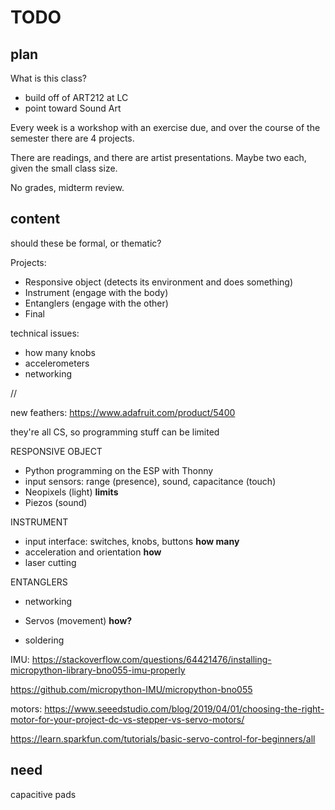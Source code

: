 # TODO

## plan

What is this class?
- build off of ART212 at LC
- point toward Sound Art

Every week is a workshop with an exercise due, and over the course of the semester there are 4 projects.

There are readings, and there are artist presentations. Maybe two each, given the small class size.

No grades, midterm review.



## content

should these be formal, or thematic?

Projects:
- Responsive object (detects its environment and does something)
- Instrument (engage with the body)
- Entanglers (engage with the other)
- Final


technical issues:

- how many knobs
- accelerometers
- networking


//

new feathers: https://www.adafruit.com/product/5400


they're all CS, so programming stuff can be limited


RESPONSIVE OBJECT
- Python programming on the ESP with Thonny
- input sensors: range (presence), sound, capacitance (touch)
- Neopixels (light)          **limits**
- Piezos (sound)

INSTRUMENT
- input interface: switches, knobs, buttons  **how many**
- acceleration and orientation  **how**
- laser cutting

ENTANGLERS
- networking
- Servos (movement)         **how?**


- soldering


IMU:
https://stackoverflow.com/questions/64421476/installing-micropython-library-bno055-imu-properly

https://github.com/micropython-IMU/micropython-bno055


motors:
https://www.seeedstudio.com/blog/2019/04/01/choosing-the-right-motor-for-your-project-dc-vs-stepper-vs-servo-motors/

https://learn.sparkfun.com/tutorials/basic-servo-control-for-beginners/all





## need

capacitive pads